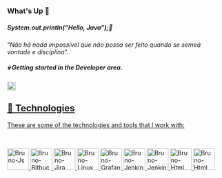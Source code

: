 ### What's Up  👋
##### System.out.println(“Hello, Java”);🤘
“*Não há nada impossível que não possa ser feito quando se semeá vontade e disciplina*”.
##### 💀 Getting started in the Developer area.

<a href="https://www.linkedin.com/in/bruno-souza-1bb94b13b/" rel="nofollow">
  <img src="https://img.shields.io/badge/LinkedIn-0077B5?style=for-the-badge&logo=linkedin&logoColor=white" alt="Linkedin: Bruno" height="20" windth="30" src="https://img.shields.io/badge/-Linkedin-blue?style=flat-square&amp;logo=Linkedin&amp;logoColor=white&amp;link=https://www.linkedin.com/in/bruno-souza-1bb94b13b/" style="max-width: 100%;">

##

## 🔨 Technologies

These are some of the technologies and tools that I work with:
  
##
<div style="dislay: incline_block"><br>
<img aling="center" alt="Bruno-Js" height="50" windth="60" src="https://cdn.jsdelivr.net/gh/devicons/devicon/icons/javascript/javascript-original.svg" style="max-width: 100%;">
<img aling="center" alt="Bruno-Bitbucket" height="50" windth="60" src="https://cdn.jsdelivr.net/gh/devicons/devicon/icons/bitbucket/bitbucket-original-wordmark.svg" style="max-width: 100%;">
<img aling="center" alt="Bruno-Jira" height="50" windth="60" src="https://cdn.jsdelivr.net/gh/devicons/devicon/icons/jira/jira-original-wordmark.svg" style="max-width: 100%;">
<img aling="center" alt="Bruno-Linux" height="50" windth="60" src="https://cdn.jsdelivr.net/gh/devicons/devicon/icons/linux/linux-original.svg" style="max-width: 100%;">
<img aling="center" alt="Bruno-Grafana" height="50" windth="60" src="https://cdn.jsdelivr.net/gh/devicons/devicon/icons/grafana/grafana-original-wordmark.svg" style="max-width: 100%;">
<img aling="center" alt="Bruno-Jenkins" height="50" windth="60" src="https://cdn.jsdelivr.net/gh/devicons/devicon/icons/jenkins/jenkins-original.svg" style="max-width: 100%;">
<img aling="center" alt="Bruno-Jenkins" height="50" windth="60" src="https://cdn.jsdelivr.net/gh/devicons/devicon/icons/mysql/mysql-original-wordmark.svg" style="max-width: 100%;">
<img aling="center" alt="Bruno-Html" height="50" windth="60" src="https://cdn.jsdelivr.net/gh/devicons/devicon/icons/html5/html5-original.svg" style="max-width: 100%;">
<img aling="center" alt="Bruno-Html" height="50" windth="60" src="https://cdn.jsdelivr.net/gh/devicons/devicon/icons/css3/css3-original-wordmark.svg" style="max-width: 100%;">

  </div>
